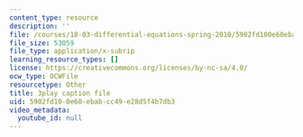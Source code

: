 ```yaml
---
content_type: resource
description: ''
file: /courses/18-03-differential-equations-spring-2010/5902fd100e60ebabcc49e28d5f4b7db3_yD0_EQLxHcw.srt
file_size: 53059
file_type: application/x-subrip
learning_resource_types: []
license: https://creativecommons.org/licenses/by-nc-sa/4.0/
ocw_type: OCWFile
resourcetype: Other
title: 3play caption file
uid: 5902fd10-0e60-ebab-cc49-e28d5f4b7db3
video_metadata:
  youtube_id: null
---
```


